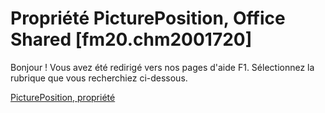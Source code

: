 
# Propriété PicturePosition, Office Shared [fm20.chm2001720]

Bonjour ! Vous avez été redirigé vers nos pages d'aide F1. Sélectionnez la rubrique que vous recherchiez ci-dessous.

[PicturePosition, propriété](http://msdn.microsoft.com/library/dee7f263-90a9-cdeb-981f-65dd5e118a18%28Office.15%29.aspx)

